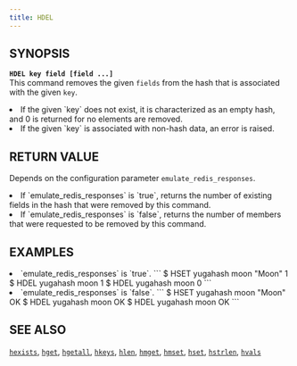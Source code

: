 ```yaml
---
title: HDEL
---
```


## SYNOPSIS
<b>`HDEL key field [field ...]`</b><br>
This command removes the given `fields` from the hash that is associated with the given `key`.

<li>If the given `key` does not exist, it is characterized as an empty hash, and 0 is returned for no elements are removed.</li>
<li>If the given `key` is associated with non-hash data, an error is raised.</li>

## RETURN VALUE
Depends on the configuration parameter `emulate_redis_responses`.
<li>
If `emulate_redis_responses` is `true`, returns
the number of existing fields in the hash that were removed by this command.
</li>
<li>
If `emulate_redis_responses` is `false`, returns
the number of members that were requested to be removed by this command.
</li>


## EXAMPLES
<li> `emulate_redis_responses` is `true`.
```
$ HSET yugahash moon "Moon"
1
$ HDEL yugahash moon
1
$ HDEL yugahash moon
0
```
</li>

<li> `emulate_redis_responses` is `false`.
```
$ HSET yugahash moon "Moon"
OK
$ HDEL yugahash moon
OK
$ HDEL yugahash moon
OK
```
</li>

## SEE ALSO
[`hexists`](../hexists/), [`hget`](../hget/), [`hgetall`](../hgetall/), [`hkeys`](../hkeys/), [`hlen`](../hlen/), [`hmget`](../hmget/), [`hmset`](../hmset/), [`hset`](../hset/), [`hstrlen`](../hstrlen/), [`hvals`](../hvals/)
